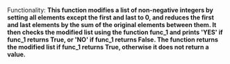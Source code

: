 Functionality: **This function modifies a list of non-negative integers by setting all elements except the first and last to 0, and reduces the first and last elements by the sum of the original elements between them. It then checks the modified list using the function func_1 and prints 'YES' if func_1 returns True, or 'NO' if func_1 returns False. The function returns the modified list if func_1 returns True, otherwise it does not return a value.**